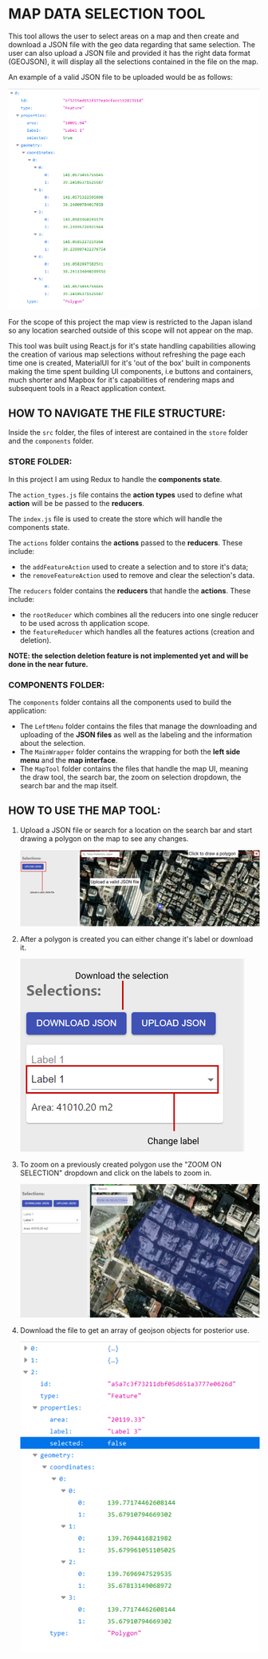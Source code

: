 # MAP DATA SELECTION TOOL

This tool allows the user to select areas on a map and then create and download a JSON file with the geo data regarding that same selection.
The user can also upload a JSON file and provided it has the right data format (GEOJSON), it will display all the selections contained in the file on the map.

An example of a valid JSON file to be uploaded would be as follows:

![GEOJSON FILE](./docs-images/GEOJSON_FILE.png)

For the scope of this project the map view is restricted to the Japan island so any location searched outside of this scope will not appear on the map.

This tool was built using React.js for it's state handling capabilities allowing the creation of various map selections without refreshing the page each time one is created, MaterialUI for it's 'out of the box' built in components making the time spent building UI components, i.e buttons and containers, much shorter and Mapbox for it's capabilities of rendering maps and subsequent tools in a React application context.

## HOW TO NAVIGATE THE FILE STRUCTURE:
Inside the `src` folder, the files of interest are contained in the `store` folder and the `components` folder.

### STORE FOLDER:
In this project I am using Redux to handle the **components state**.

The `action_types.js` file contains the **action types** used to define what **action** will be be passed to the **reducers**.

The `index.js` file is used to create the store which will handle the components state.

The `actions` folder contains the **actions** passed to the **reducers**.
These include:
- the `addFeatureAction` used to create a selection and to store it's data;
- the `removeFeatureAction` used to remove and clear the selection's data.

The `reducers` folder contains the **reducers** that handle the **actions**.
These include:
- the `rootReducer` which combines all the reducers into one single reducer to be used across th application scope.
- the `featureReducer` which handles all the features actions (creation and deletion).

**NOTE: the selection deletion feature is not implemented yet and will be done in the near future.**

### COMPONENTS FOLDER:
The `components` folder contains all the components used to build the application:

- The `LeftMenu` folder contains the files that manage the downloading and uploading of the **JSON files** as well as the labeling and the information about the selection.
- The `MainWrapper` folder contains the wrapping for both the **left side menu** and the **map interface**.
- The `MapTool` folder contains the files that handle the map UI, meaning the draw tool, the search bar, the zoom on selection dropdown, the search bar and the map itself.

## HOW TO USE THE MAP TOOL:
1. Upload a JSON file or search for a location on the search bar and start drawing a polygon on the map to see any changes.

    ![Map tool](./docs-images/map.png)

2. After a polygon is created you can either change it's label or download it.

    ![Download](./docs-images/download.png)

3. To zoom on a previously created polygon use the "ZOOM ON SELECTION" dropdown and click on the labels to zoom in.
 
    ![Polygon](./docs-images/polygon.png)

4. Download the file to get an array of geojson objects for posterior use.

    ![Array](./docs-images/array.png)


